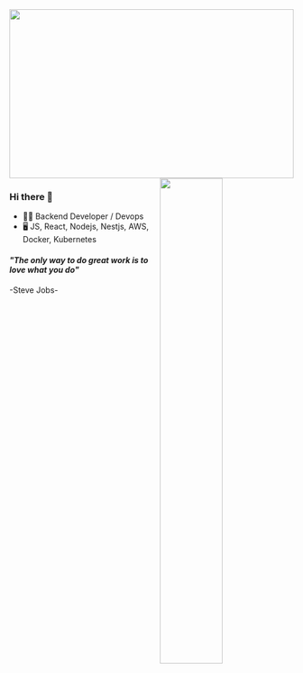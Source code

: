 <img src="https://user-images.githubusercontent.com/53440164/155035861-f3bbf743-cc6f-43ec-b1a5-ed3f15833342.png" width="100%" height="300px">

<img src="https://github-readme-stats.vercel.app/api?username=oguzkarademir&show_icons=true&theme=tokyonight" align='right' width="47%">

### Hi there 👋

- 🙋🏻 Backend Developer / Devops
- 🖥 JS, React, Nodejs, Nestjs, AWS, Docker, Kubernetes

#### __*"The only way to do great work is to love what you do"*__  
-Steve Jobs-
